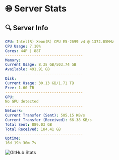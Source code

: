 # 🌐 Server Stats
## 🔍 Server Info
```yaml
CPU: Intel(R) Xeon(R) CPU E5-2699 v4 @ 1372.05MHz
CPU Usage: 7.10%
Cores: 44P | 88T
-----------------------------------
Memory:
Current Usage: 8.38 GB/503.74 GB
Available: 491.91 GB
-----------------------------------
Disk:
Current Usage: 30.13 GB/1.71 TB
Free: 1.60 TB
-----------------------------------
GPU:
No GPU detected
-----------------------------------
Network:
Current Transfer (Sent): 505.15 KB/s
Current Transfer (Received): 66.38 KB/s
Total Sent: 889.03 GB
Total Received: 184.41 GB
-----------------------------------
Uptime:
16d 19h 30m 7s
```
![GitHub Stats](https://img.shields.io/badge/Updated-2025-05-06_12:38:55-blue)